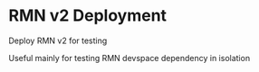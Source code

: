 # RMN v2 Deployment
Deploy RMN v2 for testing

Useful mainly for testing RMN devspace dependency in isolation